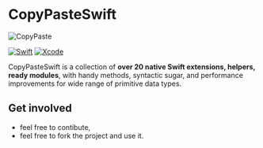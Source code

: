 # CopyPasteSwift
<p align="left">
  <img src="https://github.com/abuzeid-ibrahim/CopyPaste/blob/master/CopyPasteSwift/SupportingFiles/copypaste.png" title="CopyPaste">
</p>


[![Swift](https://img.shields.io/badge/Swift-5.0-orange.svg)](https://swift.org)
[![Xcode](https://img.shields.io/badge/Xcode-11.4-blue.svg)](https://developer.apple.com/xcode)

CopyPasteSwift is a collection of **over 20 native Swift extensions, helpers, ready modules**, with handy methods, syntactic sugar, and performance improvements for wide range of primitive data types.

## Get involved
 - feel free to contibute, 
 - feel free to fork the project and use it.
